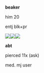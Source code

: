 **beaker**

him 20

entj blk+pr

![](https://files.catbox.moe/102ken.png)![](https://files.catbox.moe/t2b4i5.png)![](https://files.catbox.moe/2o4f9m.png)

**abt**

pierced 11x (ask)

med. mj user

